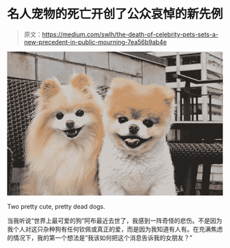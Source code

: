 # 名人宠物的死亡开创了公众哀悼的新先例

> 原文：<https://medium.com/swlh/the-death-of-celebrity-pets-sets-a-new-precedent-in-public-mourning-7ea56b9ab4e>

![](img/a521e4baadea0f2c2e90dd59eabe454b.png)

Two pretty cute, pretty dead dogs.

当我听说“世界上最可爱的狗”阿布最近去世了，我感到一阵奇怪的悲伤。不是因为我个人对这只杂种狗有任何钦佩或真正的爱，而是因为我知道有人有。在充满焦虑的情况下，我的第一个想法是“我该如何把这个消息告诉我的女朋友？”